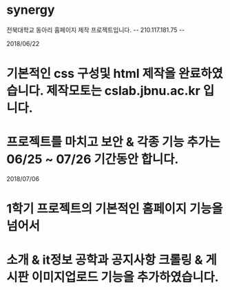 # synergy
전북대학교 동아리 홈페이지 제작 프로젝트입니다. 
 --  210.117.181.75 -- 

2018/06/22
# 기본적인 css 구성및 html 제작을 완료하였습니다. 제작모토는 cslab.jbnu.ac.kr 입니다.
# 프로젝트를 마치고 보안 & 각종 기능 추가는 06/25 ~ 07/26 기간동안 합니다.

2018/07/06
# 1학기 프로젝트의 기본적인 홈페이지 기능을 넘어서
# 소개 & it정보 공학과 공지사항 크롤링 & 게시판 이미지업로드 기능을 추가하였습니다.
